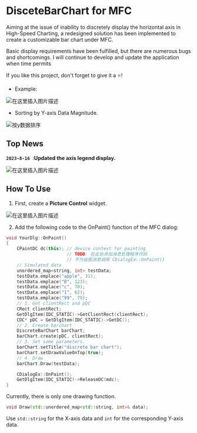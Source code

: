 # DisceteBarChart for MFC

Aiming at the issue of inability to discretely display the horizontal axis in High-Speed Charting, a redesigned solution has been implemented to create a customizable bar chart under MFC.

Basic display requirements have been fulfilled, but there are numerous bugs and shortcomings. I will continue to develop and update the application when time permits

If you like this project, don't forget to give it a ⭐!

- Example:

![在这里插入图片描述](https://img-blog.csdnimg.cn/8961600ccec8435a9668d97ecfd642f0.png)

- Sorting by Y-axis Data Magnitude.

![按y数据排序](https://img-blog.csdnimg.cn/296d678a12914b15bc035cec8bf3c91e.png)

## Top News

**`2023-8-16 `**:**Updated the axis legend display.**

<img src="https://img-blog.csdnimg.cn/599e2c0d017a4a96afc7a80dd37d4837.png" alt="在这里插入图片描述"  />

## How To Use

1. First, create a **Picture Control** widget.

![在这里插入图片描述](https://img-blog.csdnimg.cn/491ed22613b84b2e924f44fa24fd9dd6.png)

2. Add the following code to the OnPaint() function of the MFC dialog:

```cpp
void YourDlg::OnPaint()
{
	CPaintDC dc(this); // device context for painting
					   // TODO: 在此处添加消息处理程序代码
					   // 不为绘图消息调用 CDialogEx::OnPaint()
	// Simulated data
	unordered_map<string, int> testData;
	testData.emplace("apple", 31);
	testData.emplace("B", 123);
	testData.emplace("c", 70);
	testData.emplace("1", 62);
	testData.emplace("99", 79);
	// 1. Get clientRect and pDC
	CRect clientRect;
	GetDlgItem(IDC_STATIC)->GetClientRect(clientRect);
	CDC* pDC = GetDlgItem(IDC_STATIC)->GetDC();
	// 2. Create barchart
	DiscreteBarChart barChart;
	barChart.create(pDC, clientRect);
	// 3. Set some parameters.
	barChart.setTitle("discrete bar chart");
	barChart.setDrawValueOnTop(true);
	// 4. Draw
	barChart.Draw(testData);

	CDialogEx::OnPaint();
	GetDlgItem(IDC_STATIC)->ReleaseDC(mdc);
}
```

Currently, there is only one drawing function.

```cpp
void Draw(std::unordered_map<std::string, int>& data);
```

Use `std::string` for the X-axis data and `int` for the corresponding Y-axis data.


